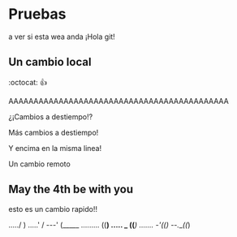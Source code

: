 # Pruebas

a ver si esta wea anda
¡Hola git!

## Un cambio local
:octocat: :+1:

AAAAAAAAAAAAAAAAAAAAAAAAAAAAAAAAAAAAAAAAAAAA

¿¡Cambios a destiempo!?

Más cambios a destiempo!

Y encima en la misma linea!

Un cambio remoto


## May the 4th be with you

esto es un cambio rapido!!

...../ )
.....' /
---' (_____
......... ((__)
..... _ ((___)
....... -'((__)
--.___((_) 
